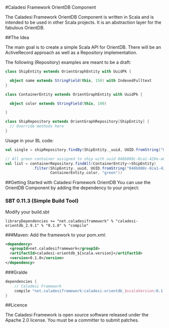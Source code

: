 #Caladesi Framework OrientDB Component

The Caladesi Framework OrientDB Component is written in Scala and is intended to be used in other Scala projects. It is
an abstraction layer for the fabulous OrientDB.

##The Idea

The main goal is to create a simple Scala API for OrientDB. There will be an ActiveRecord approach as well as a
Repository implementation.

The following (Repository) examples are meant to be a draft:

```scala
class ShipEntity extends OrientGraphEntity with UuidPk {

  object name extends StringField(this, 150) with IndexedFulltext
}

class ContainerEntity extends OrientGraphEntity with UuidPk {

  object color extends StringField(this, 100)

}
```

```scala
class ShipRepository extends OrientGraphRepository[ShipEntity] {
  // Override methods here
}
```

Usage in your BL code:

```scala
val single = shipRepository.findBy(ShipEntity._uuid, UUID.fromString("048b080c-8ca1-429e-a640-138d928a8ecd"))

// All green container assigned to ship with uuid 048b080c-8ca1-429e-a640-138d928a8ecd
val list = containerRepository.findAll(ContainerEntity~>ShipEntity)
            .filter(ShipEntity._uuid, UUID.fromString("048b080c-8ca1-429e-a640-138d928a8ecd",
                    ContainerEntity.color, "green"))
```

##Getting Started with Caladesi Framework OrientDB
You can use the OrientDB Component by adding the dependency to your project:

### SBT 0.11.3 (Simple Build Tool)
Modify your build.sbt

    libraryDependencies += "net.caladesiframework" % "caladesi-orientdb_2.9.1" % "0.1.0" % "compile"

###Maven:
Add the framework to your pom.xml:

```xml
<dependency>
  <groupId>net.caladesiframework</groupId>
  <artifactId>caladesi-orientdb_${scala.version}</artifactId>
  <version>0.1.0</version>
</dependency>
```

###Gralde
```groovy
dependencies {
    // Caladesi Framework
    compile "net.caladesiframework:caladesi-orientdb_$scalaVersion:0.1.0"
}
```

##Licence

The Caladesi Framework is open source software released under the Apache 2.0 license. You must be a committer to submit patches.
